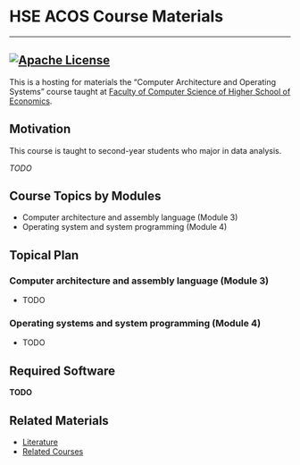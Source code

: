 # HSE ACOS Course Materials
----------------------------------------------------------------------------------------------------
[![Apache License](https://img.shields.io/badge/license-Apache%202-blue.svg)](LICENSE)
----------------------------------------------------------------------------------------------------

This is a hosting for materials the “Computer Architecture and Operating Systems” course
taught at [Faculty of Computer Science of Higher School of Economics](https://cs.hse.ru/en/).

## Motivation

This course is taught to second-year students who major in data analysis.

_TODO_ 

## Course Topics by Modules

* Computer architecture and assembly language (Module 3)
* Operating system and system programming (Module 4)


## Topical Plan

### Computer architecture and assembly language (Module 3)

* TODO

### Operating systems and system programming (Module 4)

* TODO

## Required Software 

__TODO__

## Related Materials

* [Literature](LITERATURE.md)
* [Related Courses](related/COURSES.md)
